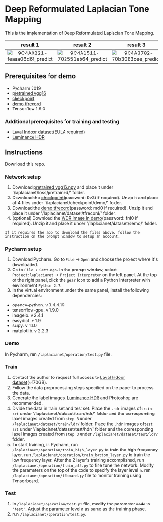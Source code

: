 # Deep Reformulated Laplacian Tone Mapping

This is the implementation of Deep Reformulated Laplacian Tone Mapping. 

|result 1| result 2| result 3| result 4|
| :---: | :---: | :---: | :---: |
|![9C4A0221-feaaa06d6f_predict](https://raw.githubusercontent.com/linmc-86/Deep-Reformulated-Laplacian-Tone-Mapping/master/laplacianet/dataset/result/9C4A0221-feaaa06d6f_predict.png) | ![9C4A1511-702551eb64_predict](https://raw.githubusercontent.com/linmc-86/Deep-Reformulated-Laplacian-Tone-Mapping/master/laplacianet/dataset/result/9C4A1511-702551eb64_predict.png) | ![9C4A3782-70b3083cee_predict](https://raw.githubusercontent.com/linmc-86/Deep-Reformulated-Laplacian-Tone-Mapping/master/laplacianet/dataset/result/9C4A3782-70b3083cee_predict.png)| ![9C4A4301-9fd6373e60_predict](https://raw.githubusercontent.com/linmc-86/Deep-Reformulated-Laplacian-Tone-Mapping/master/laplacianet/dataset/result/9C4A4301-9fd6373e60_predict.png) |



## Prerequisites for demo
* [Pycharm 2019](https://www.jetbrains.com/pycharm/download/#section=linux)
* [pretrained vgg16](https://github.com/machrisaa/tensorflow-vgg)
* [checkpoint](https://pan.baidu.com/s/1dcMH5UhOsqf0bijQBEjYrg)
* [demo tfrecord](https://pan.baidu.com/s/1WLMhB5jytr1EH_jGkCACvw)
* Tensorflow 1.9.0

### Additional prerequisites for training and testing
* [Laval Indoor dataset](http://indoor.hdrdb.com/)(EULA required)
* [Luminance HDR](https://github.com/luminancehdr/luminancehdr)

## Instructions
Download this repo.

### Network setup
1. Download [pretrained vgg16.npy](https://github.com/machrisaa/tensorflow-vgg) and place it under '/laplacianet/loss/pretrained/' folder.
2. Download the [checkpoint](https://pan.baidu.com/s/1dcMH5UhOsqf0bijQBEjYrg)(password: 9v3t if required).  Unzip it and place all 4 files under '/laplacianet/checkpoint/demo/' folder.  
3. Download the [demo tfrecord](https://pan.baidu.com/s/1WLMhB5jytr1EH_jGkCACvw)(password: mcl0 if required).  Unzip it and place it under '/laplacianet/dataset/tfrecord/' folder.  
4. (optional) Download the [WDR image in demo](https://pan.baidu.com/s/1SzecOWvAR1AjHafKrdkGJA)(password: frd0 if required).  Unzip it and place it under '/laplacianet/dataset/demo/' folder.  

`If it requires the app to download the files above, follow the instruction on the prompt window to setup an account.`

### Pycharm setup
1. Download Pycharm.  Go to `File` -> `Open` and choose the project where it's downloaded.
2. Go to `File` -> `Settings`.  In the prompt window, select `Project:laplacianet` -> `Project Interpreter` on the left panel. At the top of the right panel,  click the `gear` icon to add a Python Interpreter with environment `Python 2.7`.
3. In the virtual environment under the same panel, install the following dependencies:
  - opencv-python. v 3.4.4.19
  - tensorflow-gpu. v 1.9.0
  - imageio. v 2.4.1
  - easydict. v 1.9
  - scipy. v 1.1.0
  - matplotlib. v 2.2.3
  
### Demo 
In Pycharm, run `/laplacianet/operation/test.py` file.

### Train
1. Contact the author to request full access to [Laval Indoor dataset](http://indoor.hdrdb.com/)(~170GB).  
2. Follow the data preprocessing steps specified on the paper to process the data.  
3. Generate the label images. [Luminance HDR](https://github.com/luminancehdr/luminancehdr) and Photoshop are recommended. 
4. Divide the data in train set and test set.  Place the `.hdr` images of`train set` under '/laplacianet/dataset/train/hdr/' folder and the corresponding label images created from `step 3` under `/laplacianet/dataset/train/ldr/` folder.  Place the `.hdr` images of`test set` under '/laplacianet/dataset/test/hdr/' folder and the corresponding label images created from `step 3` under `/laplacianet/dataset/test/ldr/` folder.
5. To start training, in Pycharm, run `/laplacianet/operation/train_high_layer.py` to train the high frequency layer.  run `/laplacianet/operation/train_bottom_layer.py` to train the low frequency layer.  After the 2 layer's training accomplished, run `/laplacianet/operation/train_all.py` to fine tune the network.  Modify the parameters on the top of the code to specify the layer level **`n`**.  run `/laplacianet/operation/tfboard.py` file to monitor training using Tensorboard.  

### Test
1. In `/laplacianet/operation/test.py` file, modify the parameter **`mode`** to `'test'`.  Adjust the parameter level **`n`** as same as the training phase.
2. run `/laplacianet/operation/test.py`.









